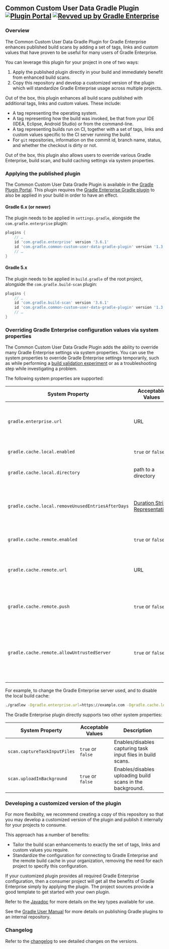 ## Common Custom User Data Gradle Plugin [![Plugin Portal](https://img.shields.io/maven-metadata/v?metadataUrl=https://plugins.gradle.org/m2/com/gradle/common-custom-user-data-gradle-plugin/maven-metadata.xml&label=Plugin%20Portal)](https://plugins.gradle.org/plugin/com.gradle.common-custom-user-data-gradle-plugin) [![Revved up by Gradle Enterprise](https://img.shields.io/badge/Revved%20up%20by-Gradle%20Enterprise-06A0CE?logo=Gradle&labelColor=02303A)](https://ge.gradle.org/scans)

### Overview

The Common Custom User Data Gradle Plugin for Gradle Enterprise enhances published build scans
by adding a set of tags, links and custom values that have proven to be useful for many users of Gradle Enterprise.

You can leverage this plugin for your project in one of two ways:
1. Apply the published plugin directly in your build and immediately benefit from enhanced build scans.
2. Copy this repository and develop a customized version of the plugin which will standardize Gradle Enterprise usage across multiple projects.

Out of the box, this plugin enhances all build scans published with additional tags, links and custom values. These include:
- A tag representing the operating system.
- A tag representing how the build was invoked, be that from your IDE (IDEA, Eclipse, Android Studio) or from the command-line.
- A tag representing builds run on CI, together with a set of tags, links and custom values specific to the CI server running the build.
- For `git` repositories, information on the commit id, branch name, status, and whether the checkout is dirty or not.

Out of the box, this plugin also allows users to override various Gradle Enterprise, build scan, and build caching settings via
system properties.

### Applying the published plugin

The Common Custom User Data Gradle Plugin is available in the [Gradle Plugin Portal](https://plugins.gradle.org/plugin/com.gradle.common-custom-user-data-gradle-plugin). This plugin
requires the [Gradle Enterprise Gradle plugin](https://plugins.gradle.org/plugin/com.gradle.enterprise) to also be applied in your build in order to have an effect.

#### Gradle 6.x (or newer)

The plugin needs to be applied in `settings.gradle`, alongside the `com.gradle.enterprise` plugin:

```groovy
plugins {
    // …
    id 'com.gradle.enterprise' version '3.6.1'
    id 'com.gradle.common-custom-user-data-gradle-plugin' version '1.3'
    // …
}
```

#### Gradle 5.x

The plugin needs to be applied in `build.gradle` of the root project, alongside the `com.gradle.build-scan` plugin:

```groovy
plugins {
    // …
    id 'com.gradle.build-scan' version '3.6.1'
    id 'com.gradle.common-custom-user-data-gradle-plugin' version '1.3'
    // …
}
```

### Overriding Gradle Enterprise configuration values via system properties

The Common Custom User Data Gradle Plugin adds the ability to override many Gradle Enterprise settings via system properties.
You can use the system properties to override Gradle Enterprise settings temporarily, such as while performing a
[build validation experiment](../build-validation) or as a troubleshooting step while investigating a problem.

The following system properties are supported:

|System Property                            | Acceptable Values   | Description
|-------------------------------------------|---------------------|------------
|`gradle.enterprise.url`                    | URL                 | Sets the URL of the Gradle Enterprise server, primarily for publishing build scans.
|`gradle.cache.local.enabled`               | `true` or `false`   | Enables/disables the local build cache.
|`gradle.cache.local.directory`             | path to a directory | Sets the location of the local build cache.
|`gradle.cache.local.removeUnusedEntriesAfterDays` | [Duration String Representation](https://docs.oracle.com/en/java/javase/11/docs/api/java.base/java/time/Duration.html#parse(java.lang.CharSequence)) | Sets how long local build cache entries are allowed to exist before they are deleted automatically.
|`gradle.cache.remote.enabled`              | `true` or `false`   | Enables/disables the remote build cache.
|`gradle.cache.remote.url`                  | URL | Sets the URL of the remote cache node. Assumes the remote cache is a HTTPBuildCache.
|`gradle.cache.remote.push`                 | `true` or `false`   | Enables/disables pushing (storing) new entries in the remote build cache.
|`gradle.cache.remote.allowUntrustedServer` | `true` or `false`   | Enables/disables accepting insecure (e.g., self-signed) SSL certificates when connecting to the remote build cache node via HTTPS.

For example, to change the Gradle Enterprise server used, and to disable the local build cache:

```bash
./gradlew -Dgradle.enterprise.url=https://example.com -Dgradle.cache.local.enabled=false build
```

The Gradle Enterprise plugin directly supports two other system properties:

|System Property                            | Acceptable Values   | Description
|-------------------------------------------|---------------------|------------
|`scan.captureTaskInputFiles`               | `true` or `false`   | Enables/disables capturing task input files in build scans.
|`scan.uploadInBackground`                  | `true` or `false`   | Enables/disables uploading build scans in the background.


### Developing a customized version of the plugin

For more flexibility, we recommend creating a copy of this repository so that you may develop a customized version of the plugin and publish it internally for your projects to consume.

This approach has a number of benefits:
- Tailor the build scan enhancements to exactly the set of tags, links and custom values you require.
- Standardize the configuration for connecting to Gradle Enterprise and the remote build cache in your organization, removing the need for each project to specify this configuration.

If your customized plugin provides all required Gradle Enterprise configuration, then a consumer project will get all the benefits of Gradle Enterprise simply by applying the plugin. The
project sources provide a good template to get started with your own plugin.

Refer to the [Javadoc](https://docs.gradle.com/enterprise/gradle-plugin/api/) for more details on the key types available for use.

See the [Gradle User Manual](https://docs.gradle.org/current/userguide/publishing_gradle_plugins.html#custom-plugin-repositories) for more details on publishing Gradle plugins to an internal repository.

### Changelog

Refer to the [changelog](https://github.com/gradle/gradle-enterprise-build-config-samples/blob/master/common-custom-user-data-gradle-plugin/CHANGELOG.md) to see detailed changes on the versions.
